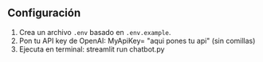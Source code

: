 ## Configuración

1. Crea un archivo `.env` basado en `.env.example`.
2. Pon tu API key de OpenAI: MyApiKey= "aqui pones tu api" (sin comillas)
3. Ejecuta en terminal: streamlit run chatbot.py
